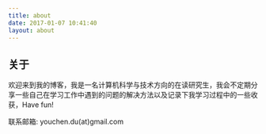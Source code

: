 ```yaml
---
title: about
date: 2017-01-07 10:41:40
layout: about
---
```

<h2>关于</h2>

欢迎来到我的博客，我是一名计算机科学与技术方向的在读研究生，我会不定期分享一些自己在学习工作中遇到的问题的解决方法以及记录下我学习过程中的一些收获，Have fun!


联系邮箱: youchen.du(at)gmail.com
